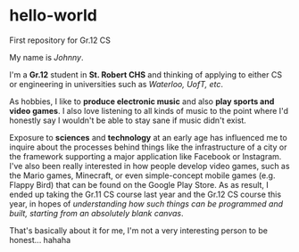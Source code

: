 # hello-world
First repository for Gr.12 CS

My name is *Johnny*.

I'm a **Gr.12** student in **St. Robert CHS** and thinking of applying to either CS or engineering in universities such as *Waterloo, UofT, etc*.

As hobbies, I like to **produce electronic music** and also **play sports and video games**. I also love listening to all kinds of music to the point where I'd honestly say I wouldn't be able to stay sane if music didn't exist. 

Exposure to **sciences** and **technology** at an early age has influenced me to inquire about the processes behind things like the infrastructure of a city or the framework supporting a major application like Facebook or Instagram. I've also been really interested in how people develop video games, such as the Mario games, Minecraft, or even simple-concept mobile games (e.g. Flappy Bird) that can be found on the Google Play Store. As as result, I ended up taking the Gr.11 CS course last year and the Gr.12 CS course this year, in hopes of *understanding how such things can be programmed and built, starting from an absolutely blank canvas*.

That's basically about it for me, I'm not a very interesting person to be honest... hahaha
